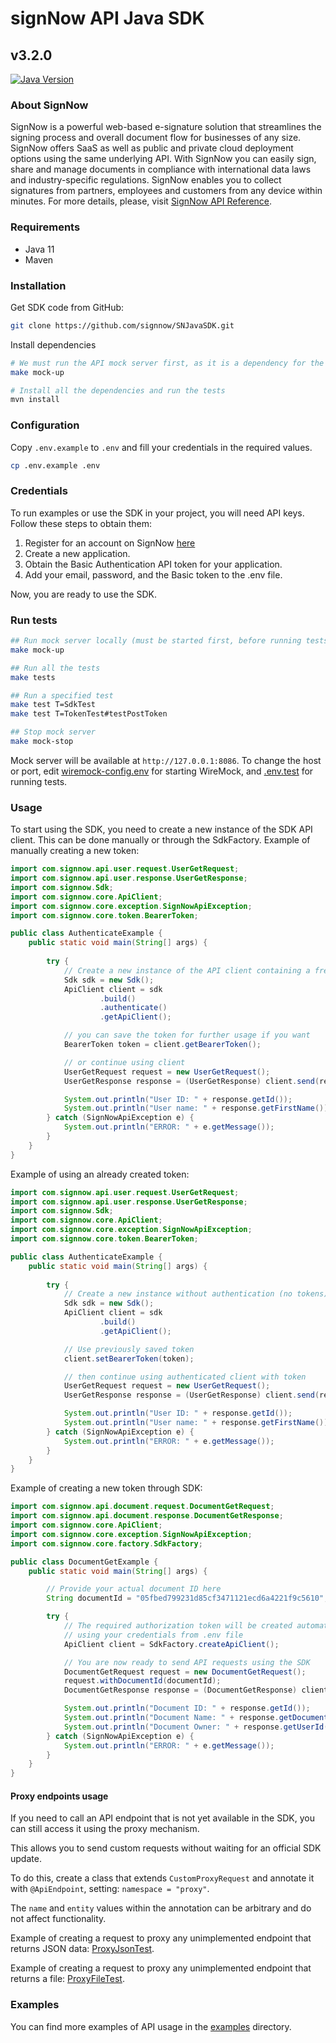# signNow API Java SDK
## v3.2.0

[![Java Version](https://img.shields.io/badge/codebase-java--11-yellowgreen)](https://www.java.com/)

### About SignNow
SignNow is a powerful web-based e-signature solution that streamlines the signing process and overall document flow for businesses of any size. SignNow offers SaaS as well as public and private cloud deployment options using the same underlying API. With SignNow you can easily sign, share and manage documents in compliance with international data laws and industry-specific regulations. SignNow enables you to collect signatures from partners, employees and customers from any device within minutes. For more details, please, visit [SignNow API Reference](https://docs.signnow.com/docs/signnow/welcome).

### Requirements
- Java 11
- Maven

### Installation
Get SDK code from GitHub:
```bash
git clone https://github.com/signnow/SNJavaSDK.git
```
Install dependencies
```bash
# We must run the API mock server first, as it is a dependency for the tests
make mock-up

# Install all the dependencies and run the tests
mvn install
```

### Configuration
Copy `.env.example` to `.env` and fill your credentials in the required values.
```bash
cp .env.example .env
```

### Credentials
To run examples or use the SDK in your project, you will need API keys. Follow these steps to obtain them:

1. Register for an account on SignNow [here](https://www.signnow.com/api)
2. Create a new application.
3. Obtain the Basic Authentication API token for your application.
4. Add your email, password, and the Basic token to the .env file.

Now, you are ready to use the SDK.

### Run tests
```bash
## Run mock server locally (must be started first, before running tests)
make mock-up

## Run all the tests
make tests

## Run a specified test
make test T=SdkTest
make test T=TokenTest#testPostToken

## Stop mock server
make mock-stop
```
Mock server will be available at `http://127.0.0.1:8086`.
To change the host or port, edit [wiremock-config.env](./src/test/resources/wiremock-config.env) for starting WireMock,
and [.env.test](./src/test/resources/.env.test) for running tests.

### Usage
To start using the SDK, you need to create a new instance of the SDK API client. This can be done manually or through the SdkFactory.
Example of manually creating a new token:
```java
import com.signnow.api.user.request.UserGetRequest;
import com.signnow.api.user.response.UserGetResponse;
import com.signnow.Sdk;
import com.signnow.core.ApiClient;
import com.signnow.core.exception.SignNowApiException;
import com.signnow.core.token.BearerToken;

public class AuthenticateExample {
    public static void main(String[] args) {
        
        try {
            // Create a new instance of the API client containing a freshly created bearer token
            Sdk sdk = new Sdk();
            ApiClient client = sdk
                    .build()
                    .authenticate()
                    .getApiClient();

            // you can save the token for further usage if you want
            BearerToken token = client.getBearerToken();

            // or continue using client
            UserGetRequest request = new UserGetRequest();
            UserGetResponse response = (UserGetResponse) client.send(request);

            System.out.println("User ID: " + response.getId());
            System.out.println("User name: " + response.getFirstName());
        } catch (SignNowApiException e) {
            System.out.println("ERROR: " + e.getMessage());
        }
    }
}
```

Example of using an already created token:
```java
import com.signnow.api.user.request.UserGetRequest;
import com.signnow.api.user.response.UserGetResponse;
import com.signnow.Sdk;
import com.signnow.core.ApiClient;
import com.signnow.core.exception.SignNowApiException;
import com.signnow.core.token.BearerToken;

public class AuthenticateExample {
    public static void main(String[] args) {
        
        try {
            // Create a new instance without authentication (no tokens)
            Sdk sdk = new Sdk();
            ApiClient client = sdk
                    .build()
                    .getApiClient();

            // Use previously saved token
            client.setBearerToken(token);

            // then continue using authenticated client with token
            UserGetRequest request = new UserGetRequest();
            UserGetResponse response = (UserGetResponse) client.send(request);

            System.out.println("User ID: " + response.getId());
            System.out.println("User name: " + response.getFirstName());
        } catch (SignNowApiException e) {
            System.out.println("ERROR: " + e.getMessage());
        }
    }
}
```

Example of creating a new token through SDK:
```java
import com.signnow.api.document.request.DocumentGetRequest;
import com.signnow.api.document.response.DocumentGetResponse;
import com.signnow.core.ApiClient;
import com.signnow.core.exception.SignNowApiException;
import com.signnow.core.factory.SdkFactory;

public class DocumentGetExample {
    public static void main(String[] args) {

        // Provide your actual document ID here
        String documentId = "05fbed799231d85cf3471121ecd6a4221f9c5610";

        try {
            // The required authorization token will be created automatically by SdkFactory
            // using your credentials from .env file
            ApiClient client = SdkFactory.createApiClient();

            // You are now ready to send API requests using the SDK
            DocumentGetRequest request = new DocumentGetRequest();
            request.withDocumentId(documentId);
            DocumentGetResponse response = (DocumentGetResponse) client.send(request);

            System.out.println("Document ID: " + response.getId());
            System.out.println("Document Name: " + response.getDocumentName());
            System.out.println("Document Owner: " + response.getUserId());
        } catch (SignNowApiException e) {
            System.out.println("ERROR: " + e.getMessage());
        }
    }
}
```

#### Proxy endpoints usage

If you need to call an API endpoint that is not yet available in the SDK, you can still access it using the proxy mechanism.

This allows you to send custom requests without waiting for an official SDK update.

To do this, create a class that extends `CustomProxyRequest` and annotate it with `@ApiEndpoint`, setting: `namespace = "proxy"`.

The `name` and `entity` values within the annotation can be arbitrary and do not affect functionality.

Example of creating a request to proxy any unimplemented endpoint that returns JSON data: [ProxyJsonTest](./src/test/java/com/signnow/api/proxy/ProxyJsonTest.java).

Example of creating a request to proxy any unimplemented endpoint that returns a file: [ProxyFileTest](./src/test/java/com/signnow/api/proxy/ProxyFileTest.java).

### Examples
You can find more examples of API usage in the [examples](./examples) directory.
